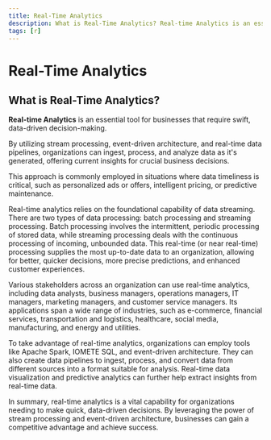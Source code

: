 ```yaml
---
title: Real-Time Analytics
description: What is Real-Time Analytics? Real-time Analytics is an essential tool for businesses that require swift, data-driven decision-making.
tags: [r]
---
```


# Real-Time Analytics

## What is Real-Time Analytics?

**Real-time Analytics** is an essential tool for businesses that require swift, data-driven decision-making.

By utilizing stream processing, event-driven architecture, and real-time data pipelines, organizations can ingest, process, and analyze data as it's generated, offering current insights for crucial business decisions.

This approach is commonly employed in situations where data timeliness is critical, such as personalized ads or offers, intelligent pricing, or predictive maintenance.

Real-time analytics relies on the foundational capability of data streaming. There are two types of data processing: batch processing and streaming processing. Batch processing involves the intermittent, periodic processing of stored data, while streaming processing deals with the continuous processing of incoming, unbounded data. This real-time (or near real-time) processing supplies the most up-to-date data to an organization, allowing for better, quicker decisions, more precise predictions, and enhanced customer experiences.

Various stakeholders across an organization can use real-time analytics, including data analysts, business managers, operations managers, IT managers, marketing managers, and customer service managers. Its applications span a wide range of industries, such as e-commerce, financial services, transportation and logistics, healthcare, social media, manufacturing, and energy and utilities.

To take advantage of real-time analytics, organizations can employ tools like Apache Spark, IOMETE SQL, and event-driven architecture. They can also create data pipelines to ingest, process, and convert data from different sources into a format suitable for analysis. Real-time data visualization and predictive analytics can further help extract insights from real-time data.

In summary, real-time analytics is a vital capability for organizations needing to make quick, data-driven decisions. By leveraging the power of stream processing and event-driven architecture, businesses can gain a competitive advantage and achieve success.
